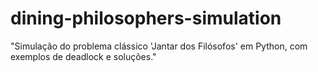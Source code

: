 # dining-philosophers-simulation
"Simulação do problema clássico 'Jantar dos Filósofos' em Python, com exemplos de deadlock e soluções."

